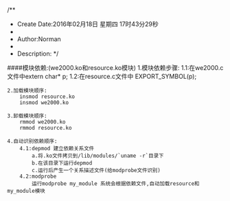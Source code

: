 /**
* Create Date:2016年02月18日 星期四 17时43分29秒
* 
* Author:Norman
* 
* Description: 
*/

####模块依赖:(we2000.ko和resource.ko模块)
    1.模块依赖步骤:
        1.1:在we2000.c文件中extern char* p;
        1.2:在resource.c文件中 EXPORT_SYMBOL(p);

    2.加载模块顺序:
        insmod resource.ko
        insmod we2000.ko

    3.卸载模块顺序:
        rmmod we2000.ko
        rmmod resource.ko

    4.自动识别依赖顺序:
        4.1:depmod 建立依赖关系文件
            a.将.ko文件拷贝到/lib/modules/`uname -r`目录下
            b.在该目录下运行depmod
            c.运行后产生一个关系描述文件(给modprobe文件识别)
        4.2:modprobe
            运行modprobe my_module 系统会根据依赖文件,自动加载resource和my_module模块
        

